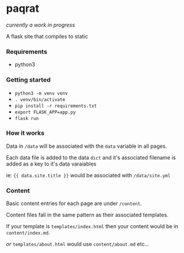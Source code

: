 # paqrat

_currently a work in progress_

A flask site that compiles to static

### Requirements

- python3

### Getting started

- `python3 -m venv venv`
- `. venv/bin/activate`
- `pip install -r requirements.txt`
- `export FLASK_APP=app.py`
- `flask run`

### How it works

Data in `/data` will be associated with the `data` variable in all pages.

Each data file is added to the data `dict` and it's associated filename is added as a key to it's data varaiables

ie: `{{ data.site.title }}` would be associated with `/data/site.yml`

### Content

Basic content entries for each page are under `/content`.

Content files fall in the same pattern as their associated templates.

If your template is `templates/index.html` then your content would be in
`content/index.md`.

_or_ `templates/about.html` would use `content/about.md` etc...
